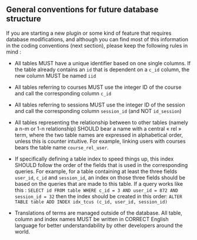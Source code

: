 ## General conventions for future database structure

If you are starting a new plugin or some kind of feature that requires database modifications, and although you can find most of this information in the coding conventions (next section), please keep the following rules in mind :

*   All tables MUST have a unique identifier based on one single columns. If the table already contains an `id` that is dependent on a `c_id` column, the new column MUST be named `iid`

*   All tables referring to courses MUST use the integer ID of the course and call the corresponding column `c_id`

*   All tables referring to sessions MUST use the integer ID of the session and call the corresponding column `session_id` (and NOT `id_session`)

*   All tables representing the relationship between to other tables (namely a n-m or 1-n relationship) SHOULD bear a name with a central « rel » term, where the two table names are expressed in alphabetical order, unless this is counter intuitive. For example, linking users with courses bears the table name `course_rel_user`.

*   If specifically defining a table index to speed things up, this index SHOULD follow the order of the fields that is used in the corresponding queries. For example, for a table containing at least the three fields `user_id`, `c_id` and `session_id`, an index on those three fields should be based on the queries that are made to this table. If a query works like this : `SELECT id FROM table WHERE c_id = 3 AND user_id = 872 AND session_id = 32` then the index should be created in this order: `ALTER TABLE table ADD INDEX idx_tcus (c_id, user_id, session_id)`

*   Translations of terms are managed outside of the database. All table, column and index names MUST be written in CORRECT English language for better understandability by other developers around the world.

